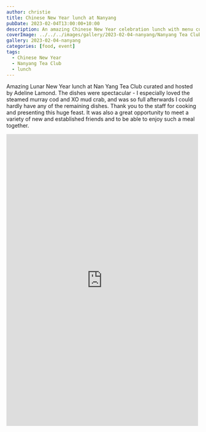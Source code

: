 ```yaml
---
author: christie
title: Chinese New Year lunch at Nanyang
pubDate: 2023-02-04T13:00:00+10:00
description: An amazing Chinese New Year celebration lunch with menu curated by Adeline Lamond
coverImage: ../../../images/gallery/2023-02-04-nanyang/Nanyang Tea Club CNY Dinner.jpeg
gallery: 2023-02-04-nanyang
categories: [food, event]
tags:
  - Chinese New Year
  - Nanyang Tea Club
  - lunch
---
```


Amazing Lunar New Year lunch at Nan Yang Tea Club curated and hosted by Adeline Lamond. The dishes were spectacular - I especially loved the steamed murray cod and XO mud crab, and was so full afterwards I could hardly have any of the remaining dishes. Thank you to the staff for cooking and presenting this huge feast. It was also a great opportunity to meet a variety of new and established friends and to be able to enjoy such a meal together.

<iframe src="https://www.facebook.com/plugins/post.php?href=https%3A%2F%2Fwww.facebook.com%2Fchris1.tham%2Fposts%2Fpfbid0KGz5V7Q4HzfGdbDTgu2xXAvqe3uHBtiSowrM8AjBQFMrzRLpokwdBXfVpbZv7fPLl&show_text=true&width=500" width="500" height="761" style="border:none;overflow:hidden" scrolling="no" frameborder="0" allowfullscreen="true" allow="autoplay; clipboard-write; encrypted-media; picture-in-picture; web-share"></iframe>
